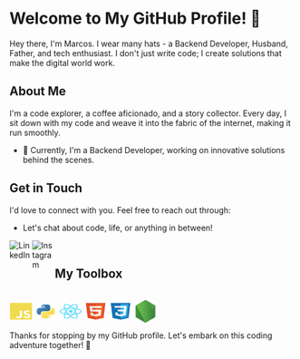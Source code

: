 # Welcome to My GitHub Profile! 👋

Hey there, I'm Marcos. I wear many hats - a Backend Developer, Husband, Father, and tech enthusiast. I don't just write code; I create solutions that make the digital world work.

## About Me

I'm a code explorer, a coffee aficionado, and a story collector. Every day, I sit down with my code and weave it into the fabric of the internet, making it run smoothly.

- 🌱 Currently, I'm a Backend Developer, working on innovative solutions behind the scenes.

## Get in Touch

I'd love to connect with you. Feel free to reach out through:

- Let's chat about code, life, or anything in between!

[<img align="left" alt="LinkedIn" width="40px" src="https://cdn.icon-icons.com/icons2/805/PNG/512/linkedin_icon-icons.com_65929.png" />][linkedin]
[<img align="left" alt="Instagram" width="40px" src="https://cdn.icon-icons.com/icons2/1211/PNG/512/1491580635-yumminkysocialmedia26_83102.png" />][instagram]

</br>

## My Toolbox

<div style="display: inline_block"><br>
  <img align="center" alt="JavaScript" height="30" width="40" src="https://raw.githubusercontent.com/devicons/devicon/master/icons/javascript/javascript-plain.svg">
  <img align="center" alt="Python" height="30" width="40" src="https://raw.githubusercontent.com/devicons/devicon/master/icons/python/python-original.svg">
  <img align="center" alt="React" height="30" width="40" src="https://raw.githubusercontent.com/devicons/devicon/master/icons/react/react-original.svg">
  <img align="center" alt="HTML" height="30" width="40" src="https://raw.githubusercontent.com/devicons/devicon/master/icons/html5/html5-original.svg">
  <img align="center" alt="CSS" height="30" width="40" src="https://raw.githubusercontent.com/devicons/devicon/master/icons/css3/css3-original.svg">
  <img align="center" alt="Node.js" width="40" src="https://raw.githubusercontent.com/devicons/devicon/master/icons/nodejs/nodejs-original.svg">
</div>

Thanks for stopping by my GitHub profile. Let's embark on this coding adventure together! 🚀

[instagram]: https://www.instagram.com/camargopy/
[linkedin]: https://www.linkedin.com/in/marcos-camargo-4b0671b2/
